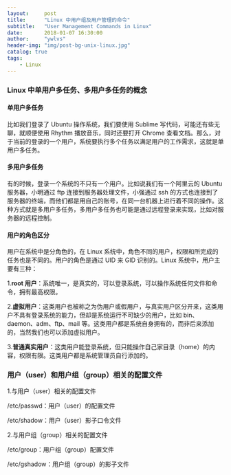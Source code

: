 ```yaml
---
layout:     post
title:      "Linux 中用户组及用户管理的命令"
subtitle:   "User Management Commands in Linux"
date:       2018-01-07 16:30:00
author:     "ywlvs"
header-img: "img/post-bg-unix-linux.jpg"
catalog: true
tags:
    - Linux
---
```


### Linux 中单用户多任务、多用户多任务的概念

#### 单用户多任务

比如我们登录了 Ubuntu 操作系统，我们要使用 Sublime 写代码，可能还有些无聊，就顺便使用 Rhythm 播放音乐，同时还要打开 Chrome 查看文档。那么，对于当前的登录的一个用户，系统要执行多个任务以满足用户的工作需求，这就是单用户多任务。

#### 多用户多任务

有的时候，登录一个系统的不只有一个用户。比如说我们有一个阿里云的 Ubuntu 服务器，小明通过 ftp 连接到服务器处理文件，小强通过 ssh 的方式也连接到了服务器的终端，而他们都是用自己的账号，在同一台机器上进行着不同的操作。这种方式就是多用户多任务，多用户多任务也可能是通过远程登录来实现，比如对服务器的远程控制。

#### 用户的角色区分

用户在系统中是分角色的，在 Linux 系统中，角色不同的用户，权限和所完成的任务也是不同的。用户的角色是通过 UID 来 GID 识别的。Linux 系统中，用户主要有三种：

1.**root 用户**：系统唯一，是真实的，可以登录系统，可以操作系统任何文件和命令，拥有最高权限。

2.**虚拟用户**：这类用户也被称之为伪用户或假用户，与真实用户区分开来，这类用户不具有登录系统的能力，但却是系统运行不可缺少的用户，比如 bin、daemon、adm、ftp、mail 等。这类用户都是系统自身拥有的，而非后来添加的，当然我们也可以添加虚拟用户。

3.**普通真实用户**：这类用户能登录系统，但只能操作自己家目录（home）的内容，权限有限。这类用户都是系统管理员自行添加的。

### 用户（user）和用户组（group）相关的配置文件

1.与用户（user）相关的配置文件

/etc/passwd：用户（user）的配置文件

/etc/shadow：用户（user）影子口令文件

2.与用户组（group）相关的配置文件

/etc/group：用户组（group）配置文件

/etc/gshadow：用户组（group）的影子文件

